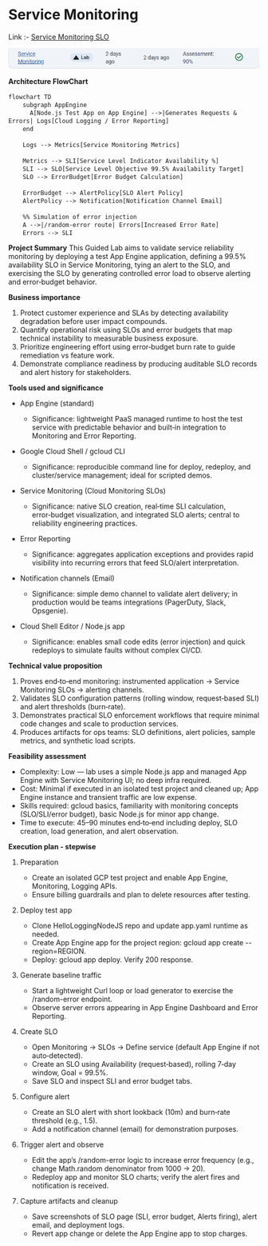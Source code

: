 # Service Monitoring

Link :- [Service Monitoring SLO](https://www.skills.google/focuses/19476?parent=catalog)


![image](image-2.png)


**Architecture FlowChart**
```mermaid
flowchart TD
    subgraph AppEngine
      A[Node.js Test App on App Engine] -->|Generates Requests & Errors| Logs[Cloud Logging / Error Reporting]
    end

    Logs --> Metrics[Service Monitoring Metrics]

    Metrics --> SLI[Service Level Indicator Availability %]
    SLI --> SLO[Service Level Objective 99.5% Availability Target]
    SLO --> ErrorBudget[Error Budget Calculation]

    ErrorBudget --> AlertPolicy[SLO Alert Policy]
    AlertPolicy --> Notification[Notification Channel Email]

    %% Simulation of error injection
    A -->|/random-error route| Errors[Increased Error Rate]
    Errors --> SLI
```


**Project Summary**
This Guided Lab aims to validate service reliability monitoring by deploying a test App Engine application, defining a 99.5% availability SLO in Service Monitoring, tying an alert to the SLO, and exercising the SLO by generating controlled error load to observe alerting and error‑budget behavior.



**Business importance**
1) Protect customer experience and SLAs by detecting availability degradation before user impact compounds.  
2) Quantify operational risk using SLOs and error budgets that map technical instability to measurable business exposure.  
3) Prioritize engineering effort using error‑budget burn rate to guide remediation vs feature work.  
4) Demonstrate compliance readiness by producing auditable SLO records and alert history for stakeholders.

**Tools used and significance**
- App Engine (standard)
  - Significance: lightweight PaaS managed runtime to host the test service with predictable behavior and built‑in integration to Monitoring and Error Reporting.

- Google Cloud Shell / gcloud CLI
  - Significance: reproducible command line for deploy, redeploy, and cluster/service management; ideal for scripted demos.

- Service Monitoring (Cloud Monitoring SLOs)
  - Significance: native SLO creation, real‑time SLI calculation, error‑budget visualization, and integrated SLO alerts; central to reliability engineering practices.

- Error Reporting
  - Significance: aggregates application exceptions and provides rapid visibility into recurring errors that feed SLO/alert interpretation.

- Notification channels (Email)
  - Significance: simple demo channel to validate alert delivery; in production would be teams integrations (PagerDuty, Slack, Opsgenie).

- Cloud Shell Editor / Node.js app
  - Significance: enables small code edits (error injection) and quick redeploys to simulate faults without complex CI/CD.
  
**Technical value proposition**
1) Proves end‑to‑end monitoring: instrumented application → Service Monitoring SLOs → alerting channels.  
2) Validates SLO configuration patterns (rolling window, request‑based SLI) and alert thresholds (burn‑rate).  
3) Demonstrates practical SLO enforcement workflows that require minimal code changes and scale to production services.  
4) Produces artifacts for ops teams: SLO definitions, alert policies, sample metrics, and synthetic load scripts.



**Feasibility assessment**
- Complexity: Low — lab uses a simple Node.js app and managed App Engine with Service Monitoring UI; no deep infra required.  
- Cost: Minimal if executed in an isolated test project and cleaned up; App Engine instance and transient traffic are low expense.  
- Skills required: gcloud basics, familiarity with monitoring concepts (SLO/SLI/error budget), basic Node.js for minor app change.  
- Time to execute: 45–90 minutes end‑to‑end including deploy, SLO creation, load generation, and alert observation.



**Execution plan - stepwise**
1. Preparation
   - Create an isolated GCP test project and enable App Engine, Monitoring, Logging APIs.  
   - Ensure billing guardrails and plan to delete resources after testing.

2. Deploy test app
   - Clone HelloLoggingNodeJS repo and update app.yaml runtime as needed.  
   - Create App Engine app for the project region: gcloud app create --region=REGION.  
   - Deploy: gcloud app deploy. Verify 200 response.

3. Generate baseline traffic
   - Start a lightweight Curl loop or load generator to exercise the /random-error endpoint.  
   - Observe server errors appearing in App Engine Dashboard and Error Reporting.

4. Create SLO
   - Open Monitoring → SLOs → Define service (default App Engine if not auto‑detected).  
   - Create an SLO using Availability (request‑based), rolling 7‑day window, Goal = 99.5%.  
   - Save SLO and inspect SLI and error budget tabs.

5. Configure alert
   - Create an SLO alert with short lookback (10m) and burn‑rate threshold (e.g., 1.5).  
   - Add a notification channel (email) for demonstration purposes.

6. Trigger alert and observe
   - Edit the app’s /random-error logic to increase error frequency (e.g., change Math.random denominator from 1000 → 20).  
   - Redeploy app and monitor SLO charts; verify the alert fires and notification is received.

7. Capture artifacts and cleanup
   - Save screenshots of SLO page (SLI, error budget, Alerts firing), alert email, and deployment logs.  
   - Revert app change or delete the App Engine app to stop charges.



